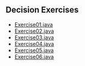 <h2>Decision Exercises</h2>
<ul>
    <li> <a href="https://github.com/loriemoffitt/homepage/blob/main/docs/java_exercises/decisions/Exercise01.java">Exercise01.java</a></li>
    <li> <a href="https://github.com/loriemoffitt/homepage/blob/main/docs/java_exercises/decisions/Exercise02.java">Exercise02.java</a></li>
    <li> <a href="https://github.com/loriemoffitt/homepage/blob/main/docs/java_exercises/decisions/Exercise03.java">Exercise03.java</a></li>
    <li> <a href="https://github.com/loriemoffitt/homepage/blob/main/docs/java_exercises/decisions/Exercise04.java">Exercise04.java</a></li>
    <li> <a href="https://github.com/loriemoffitt/homepage/blob/main/docs/java_exercises/decisions/Exercise05.java">Exercise05.java</a></li>
    <li> <a href="https://github.com/loriemoffitt/homepage/blob/main/docs/java_exercises/decisions/Exercise06.java">Exercise06.java</a></li>
</ul>
